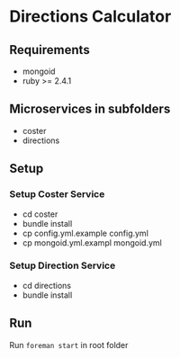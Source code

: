# Directions Calculator

## Requirements

- mongoid
- ruby >= 2.4.1

## Microservices in subfolders

 - coster
 - directions

## Setup

### Setup Coster Service
 - cd coster
 - bundle install
 - cp config.yml.example config.yml
 - cp mongoid.yml.exampl mongoid.yml

### Setup Direction Service
- cd directions
- bundle install

## Run

Run `foreman start` in root folder
